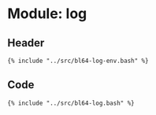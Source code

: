 # Module: log

## Header

```shell
{% include "../src/bl64-log-env.bash" %}
```

## Code

```shell
{% include "../src/bl64-log.bash" %}
```
